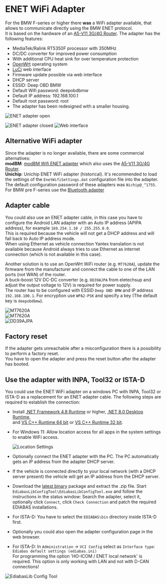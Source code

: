 # ENET WiFi Adapter
For the BMW F-series or higher there **was** a WiFi adapter available, that allows to communicate directly using the BMW ENET protocol.  
It is based on the hardware of an [A5-V11 3G/4G Router](https://wiki.openwrt.org/toh/unbranded/a5-v11). The adapter has the following features:

* MediaTek/Ralink RT5350F processor with 350MHz
* DC/DC converter for improved power consumption
* With additional CPU heat sink for over temperature protection
* [OpenWrt](https://openwrt.org/) operating system
* [LuCi](http://luci.subsignal.org/trac) web interface
* Firmware update possible via web interface
* DHCP server
* ESSID: Deep OBD BMW
* Default Wifi password: deepobdbmw
* Default IP address: 192.168.100.1
* Default root password: root
* The adapter has been redesigned with a smaller housing.

![ENET adapter open](ENET_WiFi_Adapter_EnetAdapter2OpenSmall.png)

![ENET adapter closed](ENET_WiFi_Adapter_EnetAdapter2ClosedSmall.png) ![Web interface](ENET_WiFi_Adapter_WebInterfaceSmall.png) 

## Alternative WiFi adapter
Since the adapter is no longer available, there are some commercial alternatives:  
**modBM**: [modBM Wifi ENET adapter](https://modbm.com/shop/wifi-enet/) which also uses the [A5-V11 3G/4G Router](https://wiki.openwrt.org/toh/unbranded/a5-v11).  
**Unichip**: Unichip ENET WiFi adapter (historical). It's recommended to load the settings of the `EnetWifiSettings.dat` configuration file into the adapter. The default configuration password of these adapters was `Nichip@_^1755`.  
For BMW pre F-series use the [Bluetooth adapter](Replacement_firmware_for_ELM327.md)

## Adapter cable
You could also use an ENET adapter cable, in this case you have to configure the Android LAN adapter with an Auto IP address (APIPA address),
for example `169.254.1.10 / 255.255.0.0`.  
This is required because the vehicle will not get a DHCP address and will fall back to Auto IP address mode.  
When using Ethernet as vehicle connection Yantex translation is not available because Android always tries to use Ethernet as internet connection (which is not available in this case).  

Another solution is to use an OpenWrt WiFi router (e.g. `MT7620A`), update the firmware from the manufacturer and connect the cable to one of the LAN ports (not WAN) of the router.  
A buck-boost 12V DC-DC converter (e.g. `DD39AJPA` from eletechsup and adjust the output voltage to 12V) is required for power supply.  
The router has to be configured with ESSID `Deep OBD BMW` and IP address `192.168.100.1`. For encryption use `WPA2-PSK` and specify a key (The default key is `deepobdbmw`).

![MT7620A](MT7620A_1.png)  
![MT7620A](MT7620A_2.png)  
![DD39AJPA](DD39AJPA.png)

## Factory reset
If the adapter gets unreachable after a misconfiguration there is a possibility to perform a factory reset.  
You have to open the adapter and press the reset button after the adapter has booted.

## Use the adapter with INPA, Tool32 or ISTA-D
You could use the ENET WiFi adapter on a windows PC with INPA, Tool32 or ISTA-D as a replacement for an ENET adapter cable. The following steps are required to establish the connection:

* Install [.NET Framework 4.8 Runtime](https://dotnet.microsoft.com/en-us/download/dotnet-framework/net48) or higher, [.NET 8.0 Desktop Runtime](https://dotnet.microsoft.com/en-us/download/dotnet/8.0),  
and [VS C++ Runtime 64 bit](https://aka.ms/vs/17/release/vc_redist.x64.exe) or [VS C++ Runtime 32 bit](https://aka.ms/vs/17/release/vc_redist.x86.exe).
* For Windows 11: Allow location access for all apps in the system settings to enable WiFi access.

    ![Location Settings](Location_Settings_Win11.png)

* Optionally connect the ENET adapter with the PC. The PC automatically gets an IP address from the adapter DHCP server.
* If the vehicle is connected directly to your local network (with a DHCP server present) the vehicle will get an IP address from the DHCP server.
* Download the [latest binary](https://github.com/uholeschak/ediabaslib/releases/latest) package and extract the .zip file. Start `EdiabasLibConfigTool\EdiabasLibConfigTool.exe` and follow the instructions in the status window: Search the adapter, select it, optionally click `Connect`, click `Check Connection` and patch the required EDIABAS installations.
* For ISTA-D: You have to select the `EDIABAS\bin` directory inside ISTA-D first.
* Optionally you could also open the adapter configuration page in the web browser.
* For ISTA-D: In `Administration` -> `VCI Config` select as `Interface type`: `Ediabas default settings (ediabas.ini)`  
For programming the option 'HO-ICOM / ENET local network' is required.  This option is only working with LAN and not with D-CAN connections!

![EdiabasLib Config Tool](ENET_WiFi_Adapter_ConfigToolWiFiSmall.png)
